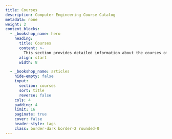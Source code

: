 ```yaml
---
title: Courses
description: Computer Engineering Course Catalog
metadata: none
weight: 2
content_blocks:
  - _bookshop_name: hero
    heading:
      title: Courses
      content: >-
        This section provides detailed information about the courses offered by the department across undergraduate and graduate programs. Our courses span a wide range of topics, from core subjects that build essential knowledge to advanced electives that reflect current research and emerging technologies. Each course is developed and taught by experienced faculty members, ensuring academic rigor and relevance. You can find course descriptions, prerequisites, credit information, and semester offerings in the following.
      align: start
      width: 8

  - _bookshop_name: articles
    hide-empty: false
    input:
      section: courses
      sort: title
      reverse: false
    cols: 4
    padding: 4
    limit: 16
    paginate: true
    cover: false
    header-style: tags
    class: border-dark border-2 rounded-0
---
```

